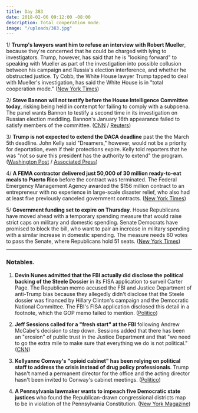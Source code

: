 ```yaml
---
title: Day 383
date: 2018-02-06 09:12:00 -08:00
description: Total cooperation mode.
image: "/uploads/383.jpg"
---
```


1/ **Trump's lawyers want him to refuse an interview with Robert Mueller**, because they're concerned that he could be charged with lying to investigators. Trump, however, has said that he is "looking forward" to speaking with Mueller as part of the investigation into possible collusion between his campaign and Russia's election interference, and whether he obstructed justice. Ty Cobb, the White House lawyer Trump tapped to deal with Mueller's investigation, has said the White House is in "total cooperation mode." ([New York Times](https://www.nytimes.com/2018/02/05/us/politics/trump-lawyers-special-counsel-interview.html))

2/ **Steve Bannon will not testify before the House Intelligence Committee today**, risking being held in contempt for failing to comply with a subpoena. The panel wants Bannon to testify a second time in its investigation on Russian election meddling. Bannon's January 16th appearance failed to satisfy members of the committee. ([CNN](https://www.cnn.com/2018/02/05/politics/bannon-subpoena/index.html) / [Reuters](https://www.reuters.com/article/us-usa-trump-russia-bannon/bannon-will-not-testify-before-house-committee-on-tuesday-sources-idUSKBN1FQ0E5))

3/ **Trump is not expected to extend the DACA deadline** past the the March 5th deadline. John Kelly said "Dreamers," however, would not be a priority for deportation, even if their protections expire. Kelly told reporters that he was "not so sure this president has the authority to extend" the program. ([Washington Post](https://www.washingtonpost.com/powerpost/white-house-chief-of-staff-trump-not-expected-to-extend-daca-deadline/2018/02/06/7e459e4a-0b54-11e8-95a5-c396801049ef_story.html) / [Associated Press](https://apnews.com/defb4bc4abd94e048d601d50f2d95c1f/White-House-chief:-Dreamers-not-priority-for-deportation))

4/ **A FEMA contractor delivered just 50,000 of 30 million ready-to-eat meals to Puerto Rico** before the contract was terminated. The Federal Emergency Management Agency awarded the $156 million contract to an entrepreneur with no experience in large-scale disaster relief, who also had at least five previously canceled government contracts. ([New York Times](https://www.nytimes.com/2018/02/06/us/fema-contract-puerto-rico.html))

5/ **Government funding set to expire on Thursday**. House Republicans have moved ahead with a temporary spending measure that would raise strict caps on military and domestic spending. Senate Democrats have promised to block the bill, who want to pair an increase in military spending with a similar increase in domestic spending. The measure needs 60 votes to pass the Senate, where Republicans hold 51 seats. ([New York Times](https://www.nytimes.com/2018/02/05/us/politics/house-stopgap-bill-government-shutdown-looms.html))

---

### Notables.

1. **Devin Nunes admitted that the FBI actually did disclose the political backing of the Steele Dossier** in its FISA application to surveil Carter Page. The Republican memo accused the FBI and Justice Department of anti-Trump bias because they allegedly didn't disclose that the Steele dossier was financed by Hillary Clinton's campaign and the Democratic National Committee. The FBI's FISA application disclosed this detail in a footnote, which the GOP memo failed to mention. ([Politico](https://www.politico.com/story/2018/02/05/fbi-footnote-carter-page-warrant-390795))

2. **Jeff Sessions called for a "fresh start" at the FBI** following Andrew McCabe's decision to step down. Sessions added that there has been an "erosion" of public trust in the Justice Department and that "we need to go the extra mile to make sure that everything we do is not political." ([CNN](https://www.cnn.com/2018/02/06/politics/jeff-sessions-fbi-fresh-start-washington-examiner-interview/index.html))

3. **Kellyanne Conway's "opioid cabinet" has been relying on political staff to address the crisis instead of drug policy professionals**. Trump hasn't named a permanent director for the office and the acting director hasn't been invited to Conway's cabinet meetings. ([Politico](https://www.politico.com/story/2018/02/06/kellyanne-conway-opioid-drug-czar-325457))

4. **A Pennsylvania lawmaker wants to impeach five Democratic state justices** who found the Republican-drawn congressional districts map to be in violation of the Pennsylvania Constitution. ([New York Magazine](http://nymag.com/daily/intelligencer/2018/02/pa-lawmaker-hopes-to-impeach-justices-who-nixed-gerrymander.html))
